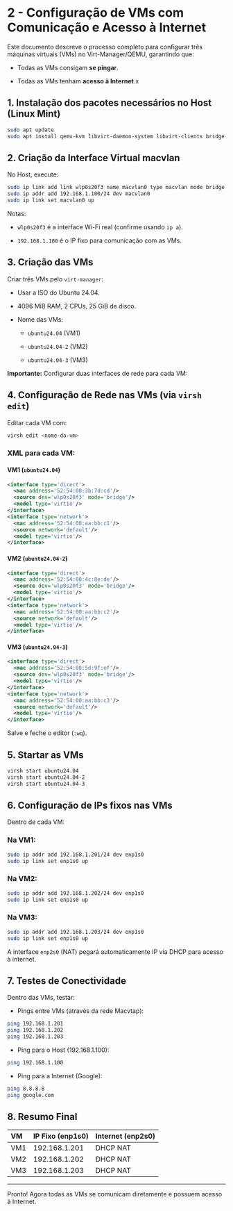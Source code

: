# 2 - Configuração de VMs com Comunicação e Acesso à Internet

Este documento descreve o processo completo para configurar três máquinas virtuais (VMs) no Virt-Manager/QEMU, garantindo que:

- Todas as VMs consigam **se pingar**.
    
- Todas as VMs tenham **acesso à Internet**.x
    

## 1. Instalação dos pacotes necessários no Host (Linux Mint)

```bash
sudo apt update
sudo apt install qemu-kvm libvirt-daemon-system libvirt-clients bridge-utils virt-manager
```

## 2. Criação da Interface Virtual macvlan

No Host, execute:

```bash
sudo ip link add link wlp0s20f3 name macvlan0 type macvlan mode bridge
sudo ip addr add 192.168.1.100/24 dev macvlan0
sudo ip link set macvlan0 up
```

Notas:

- `wlp0s20f3` é a interface Wi-Fi real (confirme usando `ip a`).
    
- `192.168.1.100` é o IP fixo para comunicação com as VMs.
    

## 3. Criação das VMs

Criar três VMs pelo `virt-manager`:

- Usar a ISO do Ubuntu 24.04.
    
- 4096 MiB RAM, 2 CPUs, 25 GiB de disco.
    
- Nome das VMs:
    
    - `ubuntu24.04` (VM1)
        
    - `ubuntu24.04-2` (VM2)
        
    - `ubuntu24.04-3` (VM3)
        

**Importante:** Configurar duas interfaces de rede para cada VM:

## 4. Configuração de Rede nas VMs (via `virsh edit`)

Editar cada VM com:

```bash
virsh edit <nome-da-vm>
```

### XML para cada VM:

#### VM1 (`ubuntu24.04`)

```xml
<interface type='direct'>
  <mac address='52:54:00:3b:7d:cd'/>
  <source dev='wlp0s20f3' mode='bridge'/>
  <model type='virtio'/>
</interface>
<interface type='network'>
  <mac address='52:54:00:aa:bb:c1'/>
  <source network='default'/>
  <model type='virtio'/>
</interface>
```

#### VM2 (`ubuntu24.04-2`)

```xml
<interface type='direct'>
  <mac address='52:54:00:4c:8e:de'/>
  <source dev='wlp0s20f3' mode='bridge'/>
  <model type='virtio'/>
</interface>
<interface type='network'>
  <mac address='52:54:00:aa:bb:c2'/>
  <source network='default'/>
  <model type='virtio'/>
</interface>
```

#### VM3 (`ubuntu24.04-3`)

```xml
<interface type='direct'>
  <mac address='52:54:00:5d:9f:ef'/>
  <source dev='wlp0s20f3' mode='bridge'/>
  <model type='virtio'/>
</interface>
<interface type='network'>
  <mac address='52:54:00:aa:bb:c3'/>
  <source network='default'/>
  <model type='virtio'/>
</interface>
```

Salve e feche o editor (`:wq`).

## 5. Startar as VMs

```bash
virsh start ubuntu24.04
virsh start ubuntu24.04-2
virsh start ubuntu24.04-3
```

## 6. Configuração de IPs fixos nas VMs

Dentro de cada VM:

### Na VM1:

```bash
sudo ip addr add 192.168.1.201/24 dev enp1s0
sudo ip link set enp1s0 up
```

### Na VM2:

```bash
sudo ip addr add 192.168.1.202/24 dev enp1s0
sudo ip link set enp1s0 up
```

### Na VM3:

```bash
sudo ip addr add 192.168.1.203/24 dev enp1s0
sudo ip link set enp1s0 up
```

A interface `enp2s0` (NAT) pegará automaticamente IP via DHCP para acesso à internet.

## 7. Testes de Conectividade

Dentro das VMs, testar:

- Pings entre VMs (através da rede Macvtap):
    

```bash
ping 192.168.1.201
ping 192.168.1.202
ping 192.168.1.203
```

- Ping para o Host (192.168.1.100):
    

```bash
ping 192.168.1.100
```

- Ping para a Internet (Google):
    

```bash
ping 8.8.8.8
ping google.com
```

## 8. Resumo Final

|VM|IP Fixo (enp1s0)|Internet (enp2s0)|
|:--|:--|:--|
|VM1|192.168.1.201|DHCP NAT|
|VM2|192.168.1.202|DHCP NAT|
|VM3|192.168.1.203|DHCP NAT|

---

Pronto! Agora todas as VMs se comunicam diretamente e possuem acesso à Internet.